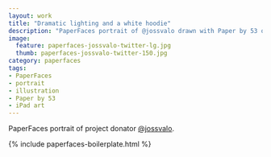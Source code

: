 ```yaml
---
layout: work
title: "Dramatic lighting and a white hoodie"
description: "PaperFaces portrait of @jossvalo drawn with Paper by 53 on an iPad."
image: 
  feature: paperfaces-jossvalo-twitter-lg.jpg
  thumb: paperfaces-jossvalo-twitter-150.jpg
category: paperfaces
tags: 
- PaperFaces
- portrait
- illustration
- Paper by 53
- iPad art
---
```


PaperFaces portrait of project donator [@jossvalo](http://twitter.com/jossvalo).

{% include paperfaces-boilerplate.html %}